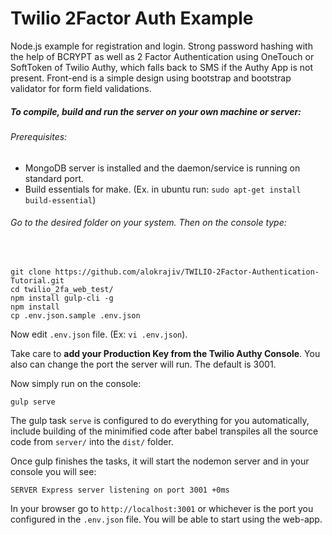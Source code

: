 # Twilio 2Factor Auth Example

Node.js example for registration and login. Strong password hashing with the help of BCRYPT as well as 2 Factor Authentication using OneTouch or SoftToken of Twilio Authy, which falls back to SMS if the Authy App is not present.
Front-end is a simple design using bootstrap and bootstrap validator for form field validations.

##### To compile, build and run the server on your own machine or server:

###### Prerequisites:

* MongoDB server is installed and the daemon/service is running on standard port.
* Build essentials for make. (Ex. in ubuntu run: `sudo apt-get install build-essential`)

###### Go to the desired folder on your system. Then on the console type:
&nbsp;

    git clone https://github.com/alokrajiv/TWILIO-2Factor-Authentication-Tutorial.git
    cd twilio_2fa_web_test/
    npm install gulp-cli -g
    npm install
    cp .env.json.sample .env.json

Now edit `.env.json` file. (Ex: `vi .env.json`).

Take care to **add your  Production Key from the Twilio Authy Console**. You also can change the port the server will run. The default is 3001.

Now simply run on the console:

    gulp serve
    
The gulp task `serve` is configured to do everything for you automatically, include building of the minimified code after babel transpiles all the source code from `server/` into the `dist/` folder.

Once gulp finishes the tasks, it will start the nodemon server and in your console you will see:

    SERVER Express server listening on port 3001 +0ms

In your browser go to `http://localhost:3001` or whichever is the port you configured in the `.env.json` file. You will be able to start using the web-app.
